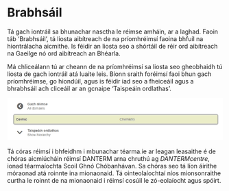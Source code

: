# Brabhsáil

Tá gach iontráil sa bhunachar nasctha le réimse amháin, ar a laghad. Faoin táb ‘Brabhsáil’, tá liosta aibítreach de na príomhréimsí faoina bhfuil na hiontrálacha aicmithe. Is féidir an liosta seo a shórtáil de réir ord aibítreach na Gaeilge nó ord aibítreach an Bhéarla.

Má chliceálann tú ar cheann de na príomhréimsí sa liosta seo gheobhaidh tú liosta de gach iontráil atá luaite leis. Bíonn sraith foréimsí faoi bhun gach príomhréimse, go hiondúil, agus is féidir iad seo a fheiceáil agus a bhrabhsáil ach cliceáil ar an gcnaipe ‘Taispeáin ordlathas’. 

![](brabhsail-01.jpg)

Tá córas réimsí i bhfeidhm i mbunachar téarma.ie ar leagan leasaithe é de chóras aicmiúcháin réimsí DANTERM arna chruthú ag *DANTERMcentre*, ionad téarmaíochta Scoil Ghnó Chóbanhávan. Sa chóras seo tá líon áirithe móraonad atá roinnte ina mionaonaid. Tá ointeolaíochtaí níos mionsonraithe curtha le roinnt de na mionaonaid i réimsí cosúil le zó-eolaíocht agus spóirt.
